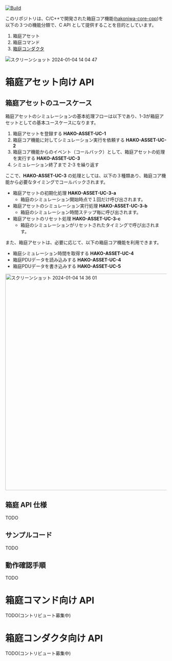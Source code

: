 [![Build](https://github.com/toppers/hakoniwa-core-cpp-client/actions/workflows/build.yml/badge.svg)](https://github.com/toppers/hakoniwa-core-cpp-client/actions/workflows/build.yml)

このリポジトリは、C/C++で開発された箱庭コア機能([hakoniwa-core-cpp](https://github.com/toppers/hakoniwa-core-cpp/tree/main))を以下の３つの機能分類で、C API として提供することを目的としています。

1. 箱庭アセット
2. 箱庭コマンド
3. [箱庭コンダクタ](https://github.com/toppers/hakoniwa-conductor)

![スクリーンショット 2024-01-04 14 04 47](https://github.com/toppers/hakoniwa-core-cpp-client/assets/164193/80d2d524-c115-486a-8b99-5da2b83a6fa8)


# 箱庭アセット向け API

## 箱庭アセットのユースケース

箱庭アセットのシミュレーションの基本処理フローは以下であり、1-3が箱庭アセットとしての基本ユースケースになります。

1. 箱庭アセットを登録する **HAKO-ASSET-UC-1**
2. 箱庭コア機能に対してシミュレーション実行を依頼する **HAKO-ASSET-UC-2**
3. 箱庭コア機能からのイベント（コールバック）として、箱庭アセットの処理を実行する **HAKO-ASSET-UC-3**
4. シミュレーション終了まで 2-3 を繰り返す

ここで、**HAKO-ASSET-UC-3** の処理としては、以下の３種類あり、箱庭コア機能から必要なタイミングでコールバックされます。

* 箱庭アセットの初期化処理 **HAKO-ASSET-UC-3-a**
  * 箱庭のシミュレーション開始時点で１回だけ呼び出されます。
* 箱庭アセットのシミュレーション実行処理 **HAKO-ASSET-UC-3-b**
  * 箱庭のシミュレーション時間ステップ毎に呼び出されます。
* 箱庭アセットのリセット処理 **HAKO-ASSET-UC-3-c**
  * 箱庭のシミュレーションがリセットされたタイミングで呼び出されます。

また、箱庭アセットは、必要に応じて、以下の箱庭コア機能を利用できます。

* 箱庭シミュレーション時間を取得する **HAKO-ASSET-UC-4**
* 箱庭PDUデータを読み込みする **HAKO-ASSET-UC-4**
* 箱庭PDUデータを書き込みする **HAKO-ASSET-UC-5**

<img width="674" alt="スクリーンショット 2024-01-04 14 36 01" src="https://github.com/toppers/hakoniwa-core-cpp-client/assets/164193/4b690689-d5ac-4eba-82cd-69dafb4fdf50">



## 箱庭 API 仕様

TODO

## サンプルコード

TODO

## 動作確認手順

TODO

# 箱庭コマンド向け API

TODO(コントリビュート募集中)

# 箱庭コンダクタ向け API 

TODO(コントリビュート募集中)
